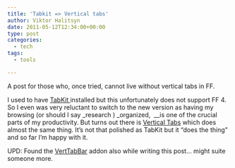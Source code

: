 ```yaml
---
title: 'Tabkit => Vertical tabs'
author: Viktor Halitsyn
date: 2011-05-12T12:34:00+00:00
type: post
categories:
  - tech
tags:
  - tools

---
```

A post for those who, once tried, cannot live without vertical tabs in FF.
  
I used to have [TabKit ][1]installed but this unfortunately does not support FF 4. So I even was very reluctant to switch to the new version as having my browsing (or should I say _research ) _organized,&nbsp; __is one of the crucial parts of my productivity. But turns out there is [Vertical Tabs][2] which does almost the same thing. It&#8217;s not that polished as TabKit but it &#8220;does the thing&#8221; and so far I&#8217;m happy with it.

UPD: Found the [VertTabBar][3] addon also while writing this post&#8230; might suite someone more.

 [1]: https://addons.mozilla.org/en-us/firefox/addon/tab-kit/
 [2]: https://addons.mozilla.org/en-us/firefox/addon/vertical-tabs/
 [3]: https://addons.mozilla.org/en-us/firefox/addon/verttabbar/